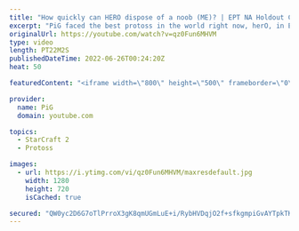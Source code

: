 ```yaml
---
title: "How quickly can HERO dispose of a noob (ME)? | EPT NA Holdout Challenge (Bo3 PvZ) - StarCraft 2"
excerpt: "PiG faced the best protoss in the world right now, herO, in EPT NA. Lets see how long PiG held on for in this unofficial Holdout Challenge. This series was a best of 3 -- 🐷 Second Channel for Learning Resources: https://www.youtube.com/c/PiGRandom 🐷 Third Channel for daily Pro Casts: https://www.youtube.com/c/PiGCasts"
originalUrl: https://youtube.com/watch?v=qz0Fun6MHVM
type: video
length: PT22M2S
publishedDateTime: 2022-06-26T00:24:20Z
heat: 50

featuredContent: "<iframe width=\"800\" height=\"500\" frameborder=\"0\" src=\"https://www.youtube.com/embed/qz0Fun6MHVM\" allow=\"accelerometer; autoplay; encrypted-media; gyroscope; picture-in-picture\" allowfullscreen></iframe>"

provider:
  name: PiG
  domain: youtube.com

topics:
  - StarCraft 2
  - Protoss

images:
  - url: https://i.ytimg.com/vi/qz0Fun6MHVM/maxresdefault.jpg
    width: 1280
    height: 720
    isCached: true

secured: "QW0yc2D6G7oTlPrroX3gK8qmUGmLuE+i/RybHVDqjO2f+sfkgmpiGvAYTpkTK4evRV+3O1E5y2KKv8fijE//FLNYXgiNXjtcAJsxB3Y5SOrJEohnDrmZZ+HVHrESCu+Z5UWA/qGxf4Y2HnKR1mf2g7LNaKhTPcxzBwxWKK1jqq3FwIka8uPh/Osc1l8Z/Howwlp3Vy1HxJWLxiIUrm43/IHm2ugX6ZK/hCr5oR3NkYO34jtHBDsgOUKihg8Zq9/hV+rCVpVT1WcCak1SpFCb1OsfaWV8/yIgrnvsp+BBZGkORpwWqVX8WqhD/DFDqYHGTisDaw67SRyc5uI9nrLJlva0P6FH7s0hdywMei8C1UrxhHE+O6ATatZH3WVXTTRG9YJAajgoQkKQil2UR+aHIepG3Cx43gkRw4ufwcYO27k=;6iYzhi18EWVO/02ZvO8Zhg=="
---
```


